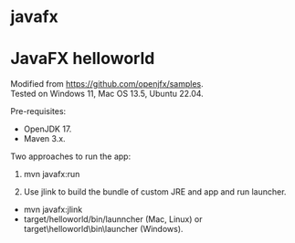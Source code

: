 # javafx

# JavaFX helloworld

Modified from https://github.com/openjfx/samples. \
Tested on Windows 11, Mac OS 13.5, Ubuntu 22.04.

Pre-requisites:
- OpenJDK 17.
- Maven 3.x.

Two approaches to run the app:

1. mvn javafx:run

2. Use jlink to build the bundle of custom JRE and app and run launcher. 
- mvn javafx:jlink
- target/helloworld/bin/launncher (Mac, Linux) or target\helloworld\bin\launcher (Windows).
